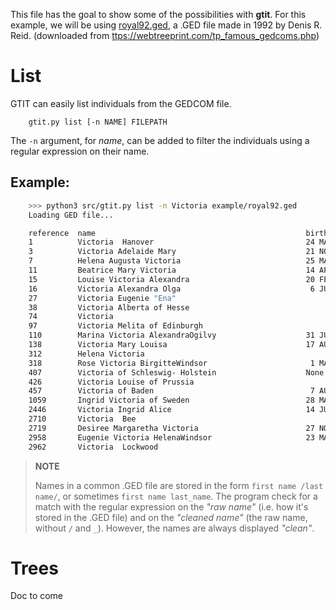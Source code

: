This file has the goal to show some of the possibilities with **gtit**.
For this example, we will be using [royal92.ged](./royal92.ged), a .GED file made in 1992 by Denis R. Reid. (downloaded from [ttps://webtreeprint.com/tp_famous_gedcoms.php](https://webtreeprint.com/tp_famous_gedcoms.php))

# List
GTIT can easily list individuals from the GEDCOM file.
```
    gtit.py list [-n NAME] FILEPATH
```
The `-n` argument, for _name_, can be added to filter the individuals using a regular expression on their name.

## Example:
```bash
    >>> python3 src/gtit.py list -n Victoria example/royal92.ged
    Loading GED file...

    reference  name                                               birth date
    1          Victoria  Hanover                                  24 MAY 1819
    3          Victoria Adelaide Mary                             21 NOV 1840
    7          Helena Augusta Victoria                            25 MAY 1846
    11         Beatrice Mary Victoria                             14 APR 1857
    15         Louise Victoria Alexandra                          20 FEB 1867
    16         Victoria Alexandra Olga                             6 JUL 1868
    27         Victoria Eugenie "Ena"                                    1887
    38         Victoria Alberta of Hesse                                 1863
    74         Victoria                                                  1866
    97         Victoria Melita of Edinburgh                              1876
    110        Marina Victoria AlexandraOgilvy                    31 JUL 1966
    138        Victoria Mary Louisa                               17 AUG 1786
    312        Helena Victoria                                           1870
    318        Rose Victoria BirgitteWindsor                       1 MAR 1980
    407        Victoria of Schleswig- Holstein                    None
    426        Victoria Louise of Prussia                                1892
    457        Victoria of Baden                                   7 AUG 1862
    1059       Ingrid Victoria of Sweden                          28 MAR 1910
    2446       Victoria Ingrid Alice                              14 JUL 1977
    2710       Victoria  Bee                                             1951
    2719       Desiree Margaretha Victoria                        27 NOV 1963
    2958       Eugenie Victoria HelenaWindsor                     23 MAR 1990
    2962       Victoria  Lockwood                                        1964
```


> **NOTE**
>
> Names in a common .GED file are stored in the form `first name /last name/`, or sometimes `first name last_name`. The program check for a match with the regular expression on the _"raw  name"_ (i.e. how it's stored in the .GED file) and on the _"cleaned name"_ (the raw name, without `/` and `_`). However, the names are always displayed _"clean"_.


# Trees
Doc to come